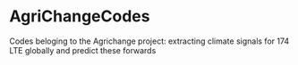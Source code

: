 # AgriChangeCodes
Codes beloging to the Agrichange project: extracting climate signals for 174 LTE globally and predict these forwards
